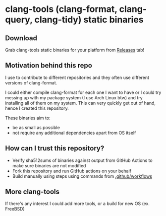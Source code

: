 # clang-tools (clang-format, clang-query, clang-tidy) static binaries

## Download

Grab clang-tools static binaries for your platform from [Releases](https://github.com/gurcei/clang-format-static-binaries/releases) tab!

## Motivation behind this repo

I use to contribute to different repositories and they often use different versions of clang-format.

I could either compile clang-format for each one I want to have or I could try messing up with my package system (I use Arch Linux btw) and try installing all of them on my system.
This can very quickly get out of hand, hence I created this repository.

These binaries aim to:
- be as small as possible
- not require any additional dependencies apart from OS itself

## How can I trust this repository?

- Verify sha512sums of binaries against output from GitHub Actions to make sure binaries are not modified
- Fork this repository and run GitHub actions on your behalf
- Build manually using steps using commands from [.github/workflows](https://github.com/muttleyxd/clang-format-static-binaries/tree/master/.github/workflows)

## More clang-tools

If there's any interest I could add more tools, or a build for new OS (ex. FreeBSD)
